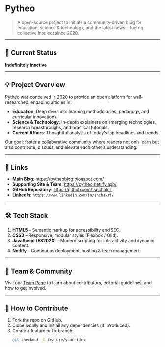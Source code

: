 # Pytheo

> A open-source project to initiate a community-driven blog for education, science & technology, and the latest news—fueling collective intellect since 2020.

---

## 🚧 Current Status
**Indefinitely Inactive**

---

## 💡 Project Overview
Pytheo was conceived in 2020 to provide an open platform for well-researched, engaging articles in:
- **Education**: Deep dives into learning methodologies, pedagogy, and curricular innovations.  
- **Science & Technology**: In-depth explainers on emerging technologies, research breakthroughs, and practical tutorials.  
- **Current Affairs**: Thoughtful analysis of today’s top headlines and trends.  

Our goal: foster a collaborative community where readers not only learn but also contribute, discuss, and elevate each other’s understanding.

---

## 🔗 Links

- **Main Blog**: https://pytheoblog.blogspot.com/  
- **Supporting Site & Team**: https://pytheo.netlify.app/  
- **GitHub Repository**: https://github.com/`snchakri`  
- **LinkedIn**: `https://www.linkedin.com/in/snchakri/`

---

## 🛠️ Tech Stack

1. **HTML5** – Semantic markup for accessibility and SEO.  
2. **CSS3** – Responsive, modular styles (Flexbox / Grid).  
3. **JavaScript (ES2020)** – Modern scripting for interactivity and dynamic content.  
4. **Netlify** – Continuous deployment, hosting & team management.

---

## 👥 Team & Community

Visit our [Team Page](https://pytheo.netlify.app/team/) to learn about contributors, editorial guidelines, and how to get involved.

---

## 📝 How to Contribute

1. Fork the repo on GitHub.  
2. Clone locally and install any dependencies (if introduced).  
3. Create a feature or fix branch:  
   ```bash
   git checkout -b feature/your-idea
